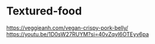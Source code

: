# Textured-food

https://veggieanh.com/vegan-crispy-pork-belly/
https://youtu.be/1D0sW27RUYM?si=40vZqyI6OTEyv6pa
